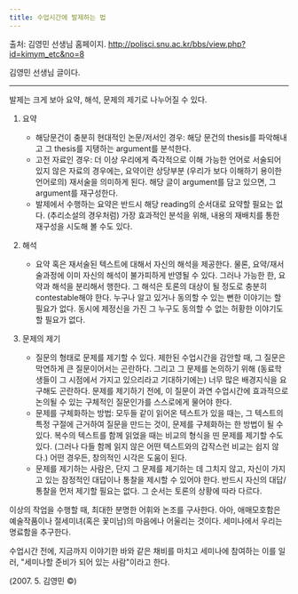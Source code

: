 ```yaml
---
title: 수업시간에 발제하는 법
---
```


출처: 김영민 선생님 홈페이지. <http://polisci.snu.ac.kr/bbs/view.php?id=kimym_etc&no=8>

김영민 선생님 글이다.

---

발제는 크게 보아 요약, 해석, 문제의 제기로 나누어질 수 있다.

1. 요약

    - 해당문건이 충분히 현대적인 논문/저서인 경우: 해당 문건의 thesis를 파악해내고 그 thesis를 지탱하는 argument를 분석한다.
    - 고전 자료인 경우: 더 이상 우리에게 즉각적으로 이해 가능한 언어로 서술되어 있지 않은 자료의 경우에는, 요약이란 상당부분 (우리가 보다 이해하기 용이한 언어로의) 재서술을 의미하게 된다. 해당 글이 argument를 담고 있으면, 그 argument를 재구성한다.
    - 발제에서 수행하는 요약은 반드시 해당 reading의 순서대로 요약할 필요는 없다. (추리소설의 경우처럼) 가장 효과적인 분석을 위해, 내용의 재배치를 통한 재구성을 시도해 볼 수도 있다.

2. 해석

    - 요약 혹은 재서술된 텍스트에 대해서 자신의 해석을 제공한다. 물론, 요약/재서술과정에 이미 자신의 해석이 불가피하게 반영될 수 있다. 그러나 가능한 한, 요약과 해석을 분리해서 행한다. 그 해석은 토론의 대상이 될 정도로 충분히 contestable해야 한다. 누구나 알고 있거나 동의할 수 있는 뻔한 이야기는 할 필요가 없다. 동시에 제정신을 가진 그 누구도 동의할 수 없는 허황한 이야기도 할 필요가 없다.

3. 문제의 제기

    - 질문의 형태로 문제를 제기할 수 있다. 제한된 수업시간을 감안할 때, 그 질문은 막연하게 큰 질문이어서는 곤란하다. 그리고 그 문제를 논의하기 위해 (동료학생들이 그 시점에서 가지고 있으리라고 기대하기에는) 너무 많은 배경지식을 요구해도 곤란하다. 문제를 제기하기 전에, 이 질문이 과연 수업시간에 효과적으로 논의될 수 있는 구체적인 질문인가를 스스로에게 물어야 한다.
    - 문제를 구체화하는 방법: 모두들 같이 읽어온 텍스트가 있을 때는, 그 텍스트의 특정 구절에 근거하여 질문을 만드는 것이, 문제를 구체화하는 한 방법이 될 수 있다. 복수의 텍스트를 함께 읽었을 때는 비교의 형식을 띤 문제를 제기할 수도 있다. (그러나 다들 함께 읽지 않은 어떤 텍스트와의 갑작스런 비교는 쉽지 않다.) 어떤 경우든, 창의적인 시각은 도움이 된다.
    - 문제를 제기하는 사람은, 단지 그 문제를 제기하는 데 그치지 않고, 자신이 가지고 있는 잠정적인 대답이나 통찰을 제시할 수 있어야 한다. 반드시 자신의 대답/통찰을 먼저 제기할 필요는 없다. 그 순서는 토론의 상황에 따라 다르다.

이상의 작업을 수행할 때, 최대한 분명한 어휘와 논조를 구사한다. 아아, 애매모호함은 예술작품이나 절세미녀(혹은 꽃미남)의 마음에나 어울리는 것이다. 세미나에서 우리는 명료함을 추구한다.

수업시간 전에, 지금까지 이야기한 바와 같은 채비를 마치고 세미나에 참여하는 이를 일러, "세미나할 준비가 되어 있는 사람"이라고 한다.

(2007. 5. 김영민 ©)
